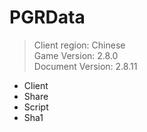 # PGRData
> Client region: Chinese <br>
> Game Version: 2.8.0 <br>
> Document Version: 2.8.11 <br>

- Client
- Share
- Script
- Sha1